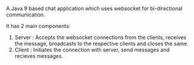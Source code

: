 A Java 9 based chat application which uses websocket for bi-directional communication.

It has 2 main components:
1. Server : Accepts the websocket connections from the clients, receives the message, broadcasts to the respective clients and closes the same.
2. Client : Initiates the connection with server, send messages and recieves messages.

